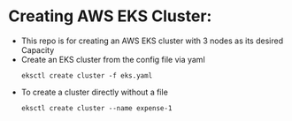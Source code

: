 # Creating AWS EKS Cluster:
* This repo is for creating an AWS EKS cluster with 3 nodes as its desired Capacity
* Create an EKS cluster from the config file via yaml
  ```
  eksctl create cluster -f eks.yaml
  ```
* To create a cluster directly without a file
  ```
  eksctl create cluster --name expense-1